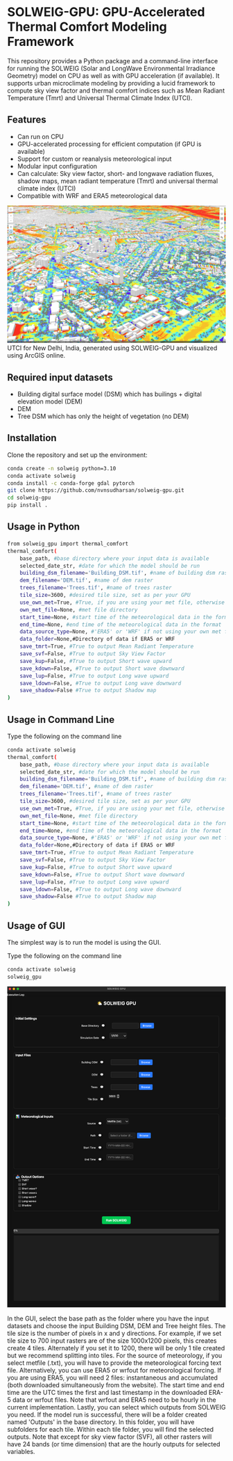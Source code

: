 # SOLWEIG-GPU: GPU-Accelerated Thermal Comfort Modeling Framework

This repository provides a Python package and a command-line interface for running the SOLWEIG (Solar and LongWave Environmental Irradiance Geometry) model on CPU as well as with GPU acceleration (if available). It supports urban microclimate modeling by providing a lucid framework to compute sky view factor and thermal comfort indices such as Mean Radiant Temperature (Tmrt) and Universal Thermal Climate Index (UTCI).

## Features
- Can run on CPU
- GPU-accelerated processing for efficient computation (if GPU is available)
- Support for custom or reanalysis meteorological input
- Modular input configuration
- Can calculate: Sky view factor, short- and longwave radiation fluxes, shadow maps, mean radiant temperature (Tmrt) and universal thermal climate index (UTCI)
- Compatible with WRF and ERA5 meteorological data

![UTCI for New Delhi](/UTCI_New_Delhi.jpeg)
UTCI for New Delhi, India, generated using SOLWEIG-GPU and visualized using ArcGIS online.

## Required input datasets    
- Building digital surface model (DSM) which has builings + digital elevation model (DEM)
- DEM
- Tree DSM which has only the height of vegetation (no DEM) 

## Installation

Clone the repository and set up the environment:

```bash
conda create -n solweig python=3.10
conda activate solweig
conda install -c conda-forge gdal pytorch
git clone https://github.com/nvnsudharsan/solweig-gpu.git
cd solweig-gpu
pip install .
```

## Usage in Python

```bash
from solweig_gpu import thermal_comfort
thermal_comfort(
    base_path, #base directory where your input data is available
    selected_date_str, #date for which the model should be run
    building_dsm_filename='Building_DSM.tif', #name of building dsm raster
    dem_filename='DEM.tif', #name of dem raster
    trees_filename='Trees.tif', #name of trees raster
    tile_size=3600, #desired tile size, set as per your GPU
    use_own_met=True, #True, if you are using your met file, otherwise False
    own_met_file=None, #met file directory
    start_time=None, #start time of the meteorological data in the format 'YYYY-MM-DD HH:MM:SS'
    end_time=None, #end time of the meteorological data in the format 'YYYY-MM-DD HH:MM:SS'
    data_source_type=None, #'ERA5' or 'WRF' if not using your own met file
    data_folder=None,#Directory of data if ERA5 or WRF
    save_tmrt=True, #True to output Mean Radiant Temperature 
    save_svf=False, #True to output Sky View Factor
    save_kup=False, #True to output Short wave upward
    save_kdown=False, #True to output Short wave downward
    save_lup=False, #True to output Long wave upward
    save_ldown=False, #True to output Long wave downward
    save_shadow=False #True to output Shadow map
)
```

## Usage in Command Line
Type the following on the command line
``` bash
conda activate solweig
thermal_comfort(
    base_path, #base directory where your input data is available
    selected_date_str, #date for which the model should be run
    building_dsm_filename='Building_DSM.tif', #name of building dsm raster
    dem_filename='DEM.tif', #name of dem raster
    trees_filename='Trees.tif', #name of trees raster
    tile_size=3600, #desired tile size, set as per your GPU
    use_own_met=True, #True, if you are using your met file, otherwise False
    own_met_file=None, #met file directory
    start_time=None, #start time of the meteorological data in the format 'YYYY-MM-DD HH:MM:SS'
    end_time=None, #end time of the meteorological data in the format 'YYYY-MM-DD HH:MM:SS'
    data_source_type=None, #'ERA5' or 'WRF' if not using your own met file
    data_folder=None,#Directory of data if ERA5 or WRF
    save_tmrt=True, #True to output Mean Radiant Temperature 
    save_svf=False, #True to output Sky View Factor
    save_kup=False, #True to output Short wave upward
    save_kdown=False, #True to output Short wave downward
    save_lup=False, #True to output Long wave upward
    save_ldown=False, #True to output Long wave downward
    save_shadow=False #True to output Shadow map
)
```

## Usage of GUI

The simplest way is to run the model is using the GUI.

Type the following on the command line
```bash
conda activate solweig
solweig_gpu
```
![GUI](/GUI.png)

In the GUI, select the base path as the folder where you have the input datasets and choose the input Building DSM, DEM and Tree height files. The tile size is the number of pixels in x and y directions. For example, if we set tile size to 700 input rasters are of the size 1000x1200 pixels, this creates create 4 tiles. Alternately if you set it to 1200, there will be only 1 tile created but we recommend splitting into tiles. For the source of meteorology, if you select metfile (.txt), you will have to provide the meteorological forcing text file. Alternatively, you can use ERA5 or wrfout for meteorological forcing. If you are using ERA5, you will need 2 files: instantaneous and accumulated (both downloaded simultaneously from the website). The start time and end time are the UTC times the first and last timestamp in the downloaded ERA-5 data or wrfout files. Note that wrfout and ERA5 need to be hourly in the current implementation. Lastly, you can select which outputs from SOLWEIG you need. If the model run is successful, there will be a folder created named 'Outputs' in the base directory. In this folder, you will have subfolders for each tile. Within each tile folder, you will find the selected outputs. Note that except for sky view factor (SVF), all other rasters will have 24 bands (or time dimension) that are the hourly outputs for selected variables.
